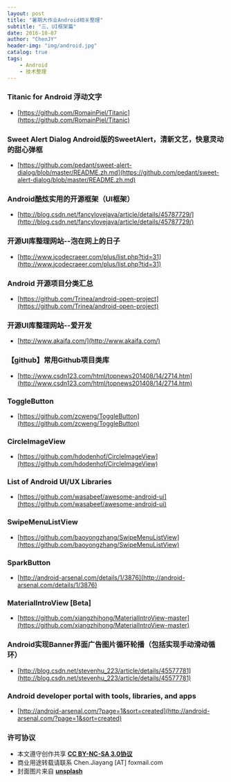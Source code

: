 ```yaml
---
layout: post
title: "暑期大作业Android相关整理"
subtitle: "三、UI框架篇"
date: 2016-10-07
author: "ChenJY"
header-img: "img/android.jpg"
catalog: true
tags: 
    - Android
    - 技术整理
---
```


### Titanic for Android 浮动文字
* [https://github.com/RomainPiel/Titanic](https://github.com/RomainPiel/Titanic)

### Sweet Alert Dialog Android版的SweetAlert，清新文艺，快意灵动的甜心弹框
* [https://github.com/pedant/sweet-alert-dialog/blob/master/README.zh.md](https://github.com/pedant/sweet-alert-dialog/blob/master/README.zh.md)

### Android酷炫实用的开源框架（UI框架）
* [http://blog.csdn.net/fancylovejava/article/details/45787729/](http://blog.csdn.net/fancylovejava/article/details/45787729/)

### 开源UI库整理网站--泡在网上的日子
* [http://www.jcodecraeer.com/plus/list.php?tid=31](http://www.jcodecraeer.com/plus/list.php?tid=31)

### Android 开源项目分类汇总
* [https://github.com/Trinea/android-open-project](https://github.com/Trinea/android-open-project)

### 开源UI库整理网站--爱开发
* [http://www.akaifa.com/](http://www.akaifa.com/)

### 【github】常用Github项目类库
* [http://www.csdn123.com/html/topnews201408/14/2714.htm](http://www.csdn123.com/html/topnews201408/14/2714.htm)

### ToggleButton
* [https://github.com/zcweng/ToggleButton](https://github.com/zcweng/ToggleButton)

### CircleImageView
* [https://github.com/hdodenhof/CircleImageView](https://github.com/hdodenhof/CircleImageView)

### List of Android UI/UX Libraries
* [https://github.com/wasabeef/awesome-android-ui](https://github.com/wasabeef/awesome-android-ui)

### SwipeMenuListView
* [https://github.com/baoyongzhang/SwipeMenuListView](https://github.com/baoyongzhang/SwipeMenuListView)

### SparkButton
* [http://android-arsenal.com/details/1/3876](http://android-arsenal.com/details/1/3876)

### MaterialIntroView [Beta]
* [https://github.com/xiangzhihong/MaterialIntroView-master](https://github.com/xiangzhihong/MaterialIntroView-master)

### Android实现Banner界面广告图片循环轮播（包括实现手动滑动循环）
* [http://blog.csdn.net/stevenhu_223/article/details/45577781](http://blog.csdn.net/stevenhu_223/article/details/45577781)

### Android developer portal with tools, libraries, and apps
* [http://android-arsenal.com/?page=1&sort=created](http://android-arsenal.com/?page=1&sort=created)

### 许可协议
* 本文遵守创作共享 <a href="https://creativecommons.org/licenses/by-nc-sa/3.0/cn/" target="_blank"><b>CC BY-NC-SA 3.0协议</b></a>
* 商业用途转载请联系 Chen.Jiayang [AT] foxmail.com
* 封面图片来自 <a href="https://unsplash.com/" target="_blank"><b> unsplash </b></a>